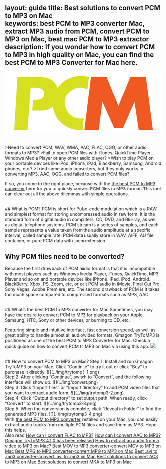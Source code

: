 layout: guide
title: Best solutions to convert PCM to MP3 on Mac    
keywords: best PCM to MP3 converter Mac, extract MP3 audio from PCM, convert PCM to MP3 on Mac, best mac PCM to MP3 extractor 
description: If you wonder how to convert PCM to MP3 in high quality on Mac, you can find the best PCM to MP3 Converter for Mac here. 
---
![](../img/pcm.png)

<br>
>Need to convert PCM, WAV, WMA, AAC, FLAC, OGG, or other audio formats to MP3? 
>Fail to open PCM files with iTunes, QuickTime Player, Windows Media Player or any other audio player? 
>Wish to play PCM on your portable devices like iPod, iPhone, iPad, Blackberry, Samsung, Android phones, etc.? 
>Tried some audio converters, but they only works in converting MP3, AAC, OGG, and failed to convert PCM files?


If so, you come to the right place, because with the <a href="https://gmagon.com/products/store/trytomp3/" target="_blank"> the best PCM to MP3 converter</a> here for you to quickly convert PCM files to MP3 format. This tool can clear out all the above dilemmas with simple operations.


<br>
## What is PCM?
PCM is short for Pulse-code modulation which is a RAW and simplest format for storing uncompressed audio in raw form. It is the standard form of digital audio in computers, CD, DVD, and Blu-ray, as well as digital telephone systems. PCM stream is a series of samples, and each sample represents a value taken from the audio amplitude at a specific interval, called sample rate. PCM data usually store in WAV, AIFF, AU file container, or pure PCM data with .pcm extension.


## Why PCM files need to be converted?
Because the first drawback of  PCM audio format is that it is incompatible with most players such as Windows Media Player, iTunes, QuickTime, MP3 Player and so on and portable devices like iPhone, iPad, iPod, Android, BlackBerry, Xbox, PS, Zoom, etc, or edit PCM audio in iMovie, Final Cut Pro, Sony Vegas, Adobe Premiere, etc. The second drawback of PCM is it takes too much space compared to compressed formats such as MP3, AAC.


<br>
## What’s the best PCM to MP3 converter for Mac
Sometimes, you may have the desire to convert PCM to MP3 for playback on your Apple, Samsung, HTC, Sony or other devices, or burning to CD, etc. 

Featuring simple and intuitive interface, fast conversion speed, as well as great ability to handle almost all audio/video formats, Gmagon TryToMP3 is positioned as one of the best PCM to MP3 Converter for Mac. Check a quick guide on how to convert PCM to MP3 on Mac via using this app. 
<a href="https://gmagon.com/products/store/trytomp3/" target="_blank"> <img src="https://gmagon.com/asset/images/free-download.png"/></a>

<br>
## How to convert PCM to MP3 on Mac?
Step 1: Install and run Gmagon TryToMP3 on your Mac. Click “Continue” to try it out or click “Buy” to purchase it directly.
![](../img/trytomp3-1.png)

<br>
Step 2: After clicking “Continue”, switch to “Convert”, and the following interface will show up. 
![](../img/convert.png)
<br>
Step 3: Click “Import files” or “Import directory” to add PCM video files that you want to extract audio form.  
![](../img/trytomp3-2.png)
<br>
Step 4: Click “Output directory” to set output path. When ready, click “Convert” to start.
![](../img/trytomp3-3.png)
<br>
Step 5: When the conversion is complete, click “Reveal in Folder” to find the generated MP3 files. 
![](../img/trytomp3-4.png)

<br>
With <a href="https://gmagon.com/products/store/trytomp3/" target="_blank"> the best PCM to MP3 converter</a> installed on your Mac, you can easily extract audio tracks from multiple PCM files and save them as MP3. Hope this helps.  

<br>
Also read 
<a href="https://gmagon.com/guide/trytomp3/how-can-i-convert-flac-to-mp3.html" target="_blank" >How can I convert FLAC to MP3?</a>
<a href="https://gmagon.com/guide/trytomp3/how-can-i-convert-aac-to-mp3.html " target="_blank" >How can I convert AAC to MP3?</a>
<a href="https://gmagon.com/guide/trytomp3/trytomp3ver4.1.0.html" target="_blank" >Gmagon TryToMP3 4.1.0 has been released</a>
<a href="https://gmagon.com/guide/trytomp3/extract-audio-to-mp3-mac.html" target="_blank" >How to extract an audio from a video to MP3 on Mac?</a>
<a href="https://gmagon.com/guide/trytomp3/best-mov-to-mp3-converter.html" target="_blank" >Best MOV to MP3 converter-convert MOV to MP3 on Mac</a>
<a href="https://gmagon.com/guide/trytomp3/best-tool-to-convert-mpg-to-mp3.html" target="_blank" >Best MPG to MP3 converter-convert MPG to MP3 on Mac</a>
<a href="https://gmagon.com/guide/trytomp3/best-tool-to-convert-avi-to-mp3.html" target="_blank" >Best .avi to .mp3 converter-convert .avi to .mp3 on Mac</a>
<a href="https://gmagon.com/guide/trytomp3/best-tool-to-convert-ac3-to-mp3.html" target="_blank" >Best solutions to convert AC3 to MP3 on Mac</a>
<a href="https://gmagon.com/guide/trytomp3/best-solutions-to-convert-mka-to-mp3.html" target="_blank" >Best solutions to convert MKA to MP3 on Mac</a>


